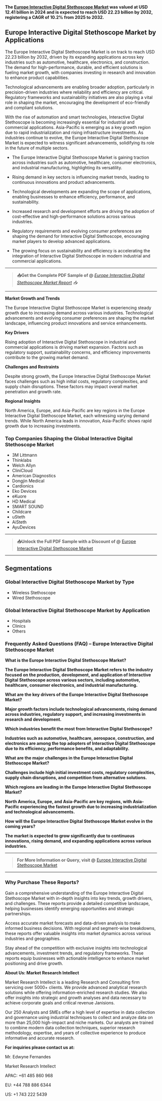 <p><strong>The <a href="https://www.marketresearchintellect.com/download-sample/?rid=1057348&amp;utm_source=Pulse-April-Europe&amp;utm_medium=852">Europe Interactive Digital Stethoscope Market</a> was valued at USD 12.41 billion in 2024 and is expected to reach USD 22.23 billion by 2032, registering a CAGR of 10.2% from 2025 to 2032.</strong></p><h2>Europe Interactive Digital Stethoscope Market by Applications&nbsp;</h2><p><p>The Europe Interactive Digital Stethoscope Market is on track to reach USD 22.23 billion by 2032, driven by its expanding applications across key industries such as automotive, healthcare, electronics, and construction. The demand for high-performance, durable, and efficient solutions is fueling market growth, with companies investing in research and innovation to enhance product capabilities.</p><p>Technological advancements are enabling broader adoption, particularly in precision-driven industries where reliability and efficiency are critical. Regulatory frameworks and sustainability initiatives are also playing a vital role in shaping the market, encouraging the development of eco-friendly and compliant solutions.</p><p>With the rise of automation and smart technologies, Interactive Digital Stethoscope is becoming increasingly essential for industrial and commercial applications. Asia-Pacific is emerging as a key growth region due to rapid industrialization and rising infrastructure investments. As industries continue to evolve, the Europe Interactive Digital Stethoscope Market is expected to witness significant advancements, solidifying its role in the future of multiple sectors.</p></p><ul><li><p>The Europe Interactive Digital Stethoscope Market is gaining traction across industries such as automotive, healthcare, consumer electronics, and industrial manufacturing, highlighting its versatility.</p></li><li><p>Rising demand in key sectors is influencing market trends, leading to continuous innovations and product advancements.</p></li><li><p>Technological developments are expanding the scope of applications, enabling businesses to enhance efficiency, performance, and sustainability.</p></li><li><p>Increased research and development efforts are driving the adoption of cost-effective and high-performance solutions across various industries.</p></li><li><p>Regulatory requirements and evolving consumer preferences are shaping the demand for Interactive Digital Stethoscope, encouraging market players to develop advanced applications.</p></li><li><p>The growing focus on sustainability and efficiency is accelerating the integration of Interactive Digital Stethoscope in modern industrial and commercial applications.</p></li></ul><hr /><blockquote><p><strong><span class="font-[700]">📥Get the Complete PDF Sample of @ </span></strong><em><span class="font-[700]"><a href="https://www.marketresearchintellect.com/download-sample/?rid=1057348&amp;utm_source=Pulse-April-Europe&amp;utm_medium=852" target="_blank" data-tracking-control-name="article-ssr-frontend-pulse_little-text-block" data-tracking-will-navigate="" data-test-link="">Europe Interactive Digital Stethoscope Market Report</a>&nbsp;📥</span></em></p></blockquote><hr /><p class="" data-start="77" data-end="360"><strong data-start="77" data-end="105">Market Growth and Trends</strong></p><p class="" data-start="77" data-end="360">The Europe Interactive Digital Stethoscope Market is experiencing steady growth due to increasing demand across various industries. Technological advancements and evolving consumer preferences are shaping the market landscape, influencing product innovations and service enhancements.</p><p class="" data-start="362" data-end="606"><strong data-start="362" data-end="377">Key Drivers</strong></p><p class="" data-start="362" data-end="606">Rising adoption of Interactive Digital Stethoscope in industrial and commercial applications is driving market expansion. Factors such as regulatory support, sustainability concerns, and efficiency improvements contribute to the growing market demand.</p><p class="" data-start="608" data-end="849"><strong data-start="608" data-end="637">Challenges and Restraints</strong></p><p class="" data-start="608" data-end="849">Despite strong growth, the Europe Interactive Digital Stethoscope Market faces challenges such as high initial costs, regulatory complexities, and supply chain disruptions. These factors may impact overall market penetration and growth rate.</p><p class="" data-start="851" data-end="1095"><strong data-start="851" data-end="872">Regional Insights</strong></p><p class="" data-start="851" data-end="1095">North America, Europe, and Asia-Pacific are key regions in the Europe Interactive Digital Stethoscope Market, each witnessing varying demand trends. While North America leads in innovation, Asia-Pacific shows rapid growth due to increasing investments.</p><p><h3>Top Companies Shaping the Global Interactive Digital Stethoscope Market </h3><ul><li>3M Littmann</li><li>Thinklabs</li><li>Welch Allyn</li><li>CliniCloud</li><li>American Diagnostics</li><li>Dongjin Medical</li><li>Cardionics</li><li>Eko Devices</li><li>eKuore</li><li>HD Medical</li><li>SMART SOUND</li><li>Childcare</li><li>uSteth</li><li>AiSteth</li><li>AyuDevices</li></ul></p><hr /><blockquote><p><strong>📥Unlock the Full PDF Sample with a Discount of @</strong> <a href="https://www.marketresearchintellect.com/ask-for-discount/?rid=1057348&amp;utm_source=Pulse-April-Europe&amp;utm_medium=852">Europe Interactive Digital Stethoscope Market</a></p></blockquote><hr /><p><h2>Segmentations</h2><h3>Global Interactive Digital Stethoscope Market by Type</h3><ul><li>Wireless Stethoscope</li><li>Wired Stethoscope</li></ul><h3>Global Interactive Digital Stethoscope Market by Application</h3><ul><li>Hospitals</li><li>Clinics</li><li>Others</li></ul></p><h3><strong>Frequently Asked Questions (FAQ) &ndash; Europe Interactive Digital Stethoscope Market</strong></h3><p><strong>What is the Europe Interactive Digital Stethoscope Market?</strong></p><p><strong>The Europe Interactive Digital Stethoscope Market refers to the industry focused on the production, development, and application of Interactive Digital Stethoscope across various sectors, including automotive, healthcare, consumer electronics, and industrial manufacturing.</strong></p><p><strong>What are the key drivers of the Europe Interactive Digital Stethoscope Market?</strong></p><p><strong>Major growth factors include technological advancements, rising demand across industries, regulatory support, and increasing investments in research and development.</strong></p><p><strong>Which industries benefit the most from Interactive Digital Stethoscope?</strong></p><p><strong>Industries such as automotive, healthcare, aerospace, construction, and electronics are among the top adopters of Interactive Digital Stethoscope due to its efficiency, performance benefits, and adaptability.</strong></p><p><strong>What are the major challenges in the Europe Interactive Digital Stethoscope Market?</strong></p><p><strong>Challenges include high initial investment costs, regulatory complexities, supply chain disruptions, and competition from alternative solutions.</strong></p><p><strong>Which regions are leading in the Europe Interactive Digital Stethoscope Market?</strong></p><p><strong>North America, Europe, and Asia-Pacific are key regions, with Asia-Pacific experiencing the fastest growth due to increasing industrialization and technological advancements.</strong></p><p><strong>How will the Europe Interactive Digital Stethoscope Market evolve in the coming years?</strong></p><p><strong>The market is expected to grow significantly due to continuous innovations, rising demand, and expanding applications across various industries.</strong></p><hr /><blockquote><p><span class="font-[700]"><strong>For More Information or Query, visit&nbsp;@</strong>&nbsp;</span><span class="font-[700]"><a href="https://www.marketresearchintellect.com/product/interactive-digital-stethoscope-market/?utm_source=Linkedin&utm_medium=852" target="_blank" data-tracking-control-name="article-ssr-frontend-pulse_little-text-block" data-tracking-will-navigate="" data-test-link="">Europe Interactive Digital Stethoscope Market</a></span></p></blockquote><hr /><h3><strong data-start="0" data-end="31">Why Purchase These Reports?</strong></h3><p class="" data-start="35" data-end="297">Gain a comprehensive understanding of the Europe Interactive Digital Stethoscope Market with in-depth insights into key trends, growth drivers, and challenges. These reports provide a detailed competitive landscape, helping businesses identify emerging opportunities and strategic partnerships.</p><p class="" data-start="299" data-end="540">Access accurate market forecasts and data-driven analysis to make informed business decisions. With regional and segment-wise breakdowns, these reports offer valuable insights into market dynamics across various industries and geographies.</p><p class="" data-start="542" data-end="784">Stay ahead of the competition with exclusive insights into technological advancements, investment trends, and regulatory frameworks. These reports equip businesses with actionable intelligence to enhance market positioning and drive growth.</p><p><strong><span class="font-[700]">About Us: Market Research Intellect</span></strong></p><p><span class="">Market Research Intellect is a leading Research and Consulting firm servicing over 5000+ clients. We provide advanced analytical research solutions while offering information-enriched research studies.&nbsp;</span>We also offer insights into strategic and growth analyses and data necessary to achieve corporate goals and critical revenue Janisions.</p><p><span class="">Our 250 Analysts and SMEs offer a high level of expertise in data collection and governance using industrial techniques to collect and analyze data on more than 25,000 high-impact and niche markets. Our analysts are trained to combine modern data collection techniques, superior research methodology, expertise, and years of collective experience to produce informative and accurate research.</span></p><p><strong>For inquiries please contact us at:</strong></p><p>Mr. Edwyne Fernandes</p><p>Market Research Intellect</p><p>APAC: +61 485 860 968</p><p>EU: +44 788 886 6344</p><p>US: +1 743 222 5439</p>